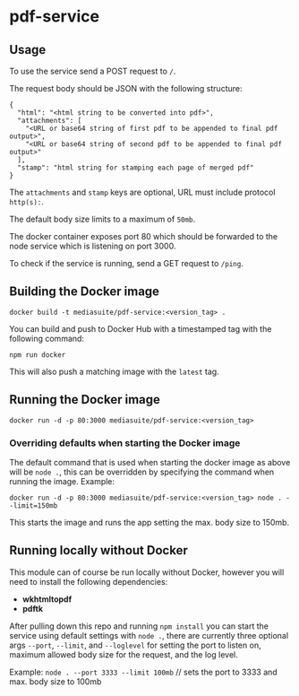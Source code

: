 # pdf-service

## Usage

To use the service send a POST request to `/`.

The request body should be JSON with the following structure:

```
{
  "html": "<html string to be converted into pdf>",
  "attachments": [
    "<URL or base64 string of first pdf to be appended to final pdf output>",
    "<URL or base64 string of second pdf to be appended to final pdf output>"
  ],
  "stamp": "html string for stamping each page of merged pdf"
}
```

The `attachments` and `stamp` keys are optional, URL must include protocol `http(s):`.

The default body size limits to a maximum of `50mb`.

The docker container exposes port 80 which should be forwarded to the node service which is listening on port 3000.

To check if the service is running, send a GET request to `/ping`.

## Building the Docker image

`docker build -t mediasuite/pdf-service:<version_tag> .`

You can build and push to Docker Hub with a timestamped tag with the following command:

`npm run docker`

This will also push a matching image with the `latest` tag.

## Running the Docker image

`docker run -d -p 80:3000 mediasuite/pdf-service:<version_tag>`

### Overriding defaults when starting the Docker image

The default command that is used when starting the docker image as above will be `node .`, this can be overridden by specifying the command when running the image. Example:

`docker run -d -p 80:3000 mediasuite/pdf-service:<version_tag> node . --limit=150mb`

This starts the image and runs the app setting the max. body size to 150mb.

## Running locally without Docker

This module can of course be run locally without Docker, however you will need to install the following dependencies:

- **wkhtmltopdf**
- **pdftk**

After pulling down this repo and running `npm install` you can start the service using default settings with `node .`, there are currently three optional args `--port`, `--limit`, and `--loglevel` for setting the port to listen on, maximum allowed body size for the request, and the log level.

Example: `node . --port 3333 --limit 100mb` // sets the port to 3333 and max. body size to 100mb
